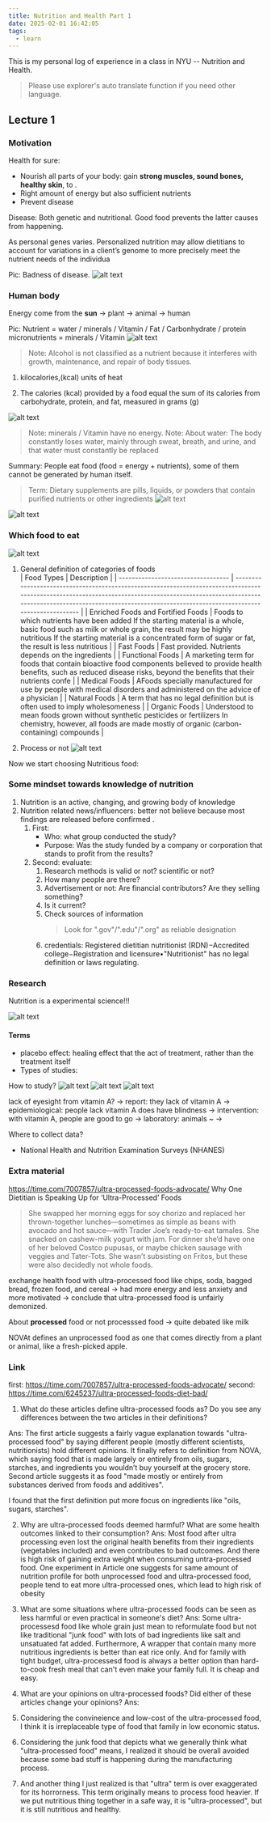 ```yaml
---
title: Nutrition and Health Part 1
date: 2025-02-01 16:42:05
tags:
  - learn
---
```


This is my personal log of experience in a class in NYU -- Nutrition and Health.

> Please use explorer's auto translate function if you need other language.

## Lecture 1

### Motivation

Health for sure:

- Nourish all parts of your body: gain **strong muscles, sound bones, healthy skin**, to .
- Right amount of energy but also sufficient nutrients
- Prevent disease

Disease: Both genetic and nutritional. Good food prevents the latter causes from happening.

As personal genes varies. Personalized nutrition may allow dietitians to account for variations in a client’s genome to more precisely meet the nutrient needs of the individua

Pic: Badness of disease.
![alt text](image.png)

### Human body

Energy come from the **sun** -> plant -> animal -> human

Pic: Nutrient = water / minerals / Vitamin / Fat / Carbonhydrate / protein  
micronutrients = minerals / Vitamin
![alt text](image-2.png)

> Note: Alcohol is not classified as a nutrient because it interferes with growth, maintenance, and repair of body tissues.

1. kilocalories,(kcal) units of heat

2. The calories (kcal) provided by a food equal the sum of its calories from carbohydrate, protein, and fat, measured in grams (g)

![alt text](image-1.png)

> Note: minerals / Vitamin have no energy.
> Note: About water: The body constantly loses water, mainly through sweat, breath, and urine, and that water must constantly be replaced

Summary: People eat food (food = energy + nutrients), some of them cannot be generated by human itself.

> Term: Dietary supplements are pills, liquids, or powders that contain purified nutrients or other ingredients
> ![alt text](image-3.png)

![alt text](image-4.png)

### Which food to eat

![alt text](image-5.png)

1. General definition of categories of foods  
   | Food Types | Description |
   | ---------------------------------- | -------------------------------------------------------------------------------------------------------------------------------------------------------------------------------------------------------------------------------------------------------- |
   | Enriched Foods and Fortified Foods | Foods to which nutrients have been added If the starting material is a whole, basic food such as milk or whole grain, the result may be highly nutritious If the starting material is a concentrated form of sugar or fat, the result is less nutritious |
   | Fast Foods | Fast provided. Nutrients depends on the ingredients |
   | Functional Foods | A marketing term for foods that contain bioactive food components believed to provide health benefits, such as reduced disease risks, beyond the benefits that their nutrients confe |
   | Medical Foods | AFoods specially manufactured for use by people with medical disorders and administered on the advice of a physician |
   | Natural Foods | A term that has no legal definition but is often used to imply wholesomeness |
   | Organic Foods | Understood to mean foods grown without synthetic pesticides or fertilizers In chemistry, however, all foods are made mostly of organic (carbon-containing) compounds |

2. Process or not
   ![alt text](image-6.png)

Now we start choosing Nutritious food:

### Some mindset towards knowledge of nutrition

1. Nutrition is an active, changing, and growing body of knowledge
2. Nutrition related news/influencers: better not believe because most findings are released before confirmed .
   1. First:
      - Who: what group conducted the study?
      - Purpose: Was the study funded by a company or corporation that stands to profit from the results?
   2. Second: evaluate:
      1. Research methods is valid or not? scientific or not?
      2. How many people are there?
      3. Advertisement or not: Are financial contributors? Are they selling something?
      4. Is it current?
      5. Check sources of information
         > Look for ".gov"/".edu"/".org" as reliable designation
      6. credentials: Registered dietitian nutritionist (RDN)−Accredited college−Registration and licensure•"Nutritionist" has no legal definition or laws regulating. 

### Research 

Nutrition is a experimental science!!!

![alt text](image-7.png)

#### Terms
* placebo effect: healing effect that the act of treatment, rather than the treatment itself
* Types of studies: 

How to study?
![alt text](image-8.png) ![alt text](image-9.png)
![alt text](image-10.png)

lack of eyesight from vitamin A? -> report: they lack of vitamin A -> epidemiological: people lack vitamin A does have blindness -> intervention: with vitamin A, people are good to go -> laboratory: animals ~ -> 

Where to collect data? 
* National Health and Nutrition Examination Surveys (NHANES) 

### Extra material

https://time.com/7007857/ultra-processed-foods-advocate/
Why One Dietitian is Speaking Up for ‘Ultra-Processed’ Foods

> She swapped her morning eggs for soy chorizo and replaced her thrown-together lunches—sometimes as simple as beans with avocado and hot sauce—with Trader Joe’s ready-to-eat tamales. She snacked on cashew-milk yogurt with jam. For dinner she’d have one of her beloved Costco pupusas, or maybe chicken sausage with veggies and Tater-Tots. She wasn’t subsisting on Fritos, but these were also decidedly not whole foods.

exchange health food with ultra-processed food like chips, soda, bagged bread, frozen food, and cereal -> had more energy and less anxiety and more motivated -> conclude that ultra-processed food is unfairly demonized. 

About **processed** food or not processsed food  -> quite debated like milk 

NOVAt defines an unprocessed food as one that comes directly from a plant or animal, like a fresh-picked apple.

### Link  
first: https://time.com/7007857/ultra-processed-foods-advocate/
second: https://time.com/6245237/ultra-processed-foods-diet-bad/

1. What do these articles define ultra-processed foods as? Do you see any differences between the two articles in their definitions?

Ans: 
The first article suggests a fairly vague explanation towards "ultra-processed food" by saying different people (mostly different scientists, nutritionists) hold different opinions. It finally refers to definition from NOVA, which saying food that is made largely or entirely from oils, sugars, starches, and ingredients you wouldn’t buy yourself at the grocery store. Second article suggests it as food "made mostly or entirely from substances derived from foods and additives". 

I found that the first definition put more focus on ingredients like "oils, sugars, starches". 

2. Why are ultra-processed foods deemed harmful? What are some health outcomes linked to their consumption? 
Ans: Most food after ultra processing even lost the original health benefits from their ingredients (vegetables included) and even contributes to bad outcomes. And there is high risk of gaining extra weight when consuming untra-processed food. One experiment in Article one suggests for same amount of nutrition profile for both unprocessed food and ultra-processed food, people tend to eat more ultra-processed ones, which lead to high risk of obesity


3. What are some situations where ultra-processed foods can be seen as less harmful or even practical in someone's diet?
Ans: 
Some ultra-processesd food like whole grain just mean to reformulate food but not like traditional "junk food" with lots of bad ingredients like salt and unsatuated fat added. Furthermore, A wrapper that contain many more nutritious ingredients is better than eat rice only. And for family with tight budget, ultra-processesd food is always a better option than hard-to-cook fresh meal that can't even make your family full. It is cheap and easy.

4. What are your opinions on ultra-processed foods? Did either of these articles change your opinions?
Ans: 

1. Considering the convineience and low-cost of the ultra-processed food, I think it is irreplaceable type of food that family in low economic status.
2. Considering the junk food that depicts what we generally think what "ultra-processed food" means, I realized it should be overall avoided because some bad stuff is happening during the manufacturing process. 
3. And another thing I just realized is that "ultra" term is over exaggerated for its horrorness. This term originally means to process food heavier. If we put nutritious thing together in a safe way, it is "ultra-processed", but it is still nutritious and healthy.   